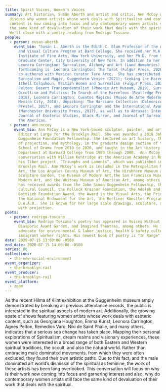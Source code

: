 ```yaml
---
title: Spirit Voices, Women’s Voices
summary: Art historian, Susan Aberth and artist and critic, Ann McCoy will
  discuss why women artists whose work deals with Spiritualism and esoteric
  content is now coming into focus and why contemporary women artists still face
  the same kind of devaluation of their work that deals with the spiritual.
  We'll close with a poetry reading from Rodrigo Toscano.
people:
  - person: susan-aberth
    event_bio: "Susan L. Aberth is the Edith C. Blum Professor of the Art History
      and Visual Culture Program at Bard College. She received her M.A. from the
      Institute of Fine Arts, New York University, and her Ph.D. from the
      Graduate Center, City University of New York. In addition to her 2004 book
      Leonora Carrington: Surrealism, Alchemy and Art (Lund Humphries),
      forthcoming is  Leonora Carrington: The Tarot (Fulgur Press, 2020)
      co-authored with Mexican curator Tere Arcq.  She has contributed to
      Surrealism and Magic, Guggenheim Venice (2021); Seeking the Marvelous:
      Ithell Colquhoun, British Women and Surrealism (Fulgur Press, 2021), Agnes
      Pelton: Desert Transcendentalist (Phoenix Art Museum, 2019), Surrealism,
      Occultism and Politics: In Search of the Marvelous (Routledge Press,
      2018), Leonora Carrington: Cuentos Magicos (Museo de Arte Moderno & INBA,
      Mexico City, 2018), Unpacking: The Marciano Collection (Delmonico Books,
      Prestel, 2017), and Leonora Carrington and the International Avant-Garde
      (Manchester University Press, 2017), as well as to Abraxas: International
      Journal of Esoteric Studies, Black Mirror, and Journal of Surrealism of
      the Americas. "
  - person: ann-mccoy
    event_bio: Ann McCoy is a New York-based sculptor, painter, and art critic, and
      Editor at Large for the Brooklyn Rail. She was awarded a 2019 John Simon
      Guggenheim Foundation Fellowship. She lectured on art history, the history
      of projection, and mythology, in the graduate design section of the Yale
      School of Drama from 2010 to 2020, and taught in the Art History
      Department at Barnard College from 1980 through 2000.  Ann McCoy did a
      conversation with William Kentridge at the American Academy in Rome for
      his Tiber project, “Triumphs and Laments”, which was published in the
      Brooklyn Rail. Ann McCoy’s work is included in the Metropolitan Museum of
      Art, the Los Angeles County Museum of Art, the Hirshhorn Museum and
      Sculpture Garden, the Museum of Modern Art,the San Francisco Museum of
      Modern Art, and the Whitney Museum of American Art, among others. McCoy
      has received awards from the John Simon Guggenheim Fellowship, the Asian
      Cultural Council, the Pollock Krasner Foundation, the Adolph and Esther
      Gottlieb Foundation Award, the Award in the Visual Arts, the Prix de Rome,
      the National Endowment for the Art, the Berliner Kunstler Program
      D.A.A.D.. She is known for her large scale drawings, sculpture, and work
      with projection.
poets:
  - person: rodrigo-toscano
    event_bio: Rodrigo Toscano’s poetry has appeared in Voices Without Borders,
      Diasporic Avant Gardes, and Imagined Theatres, among others. He is an
      advocate for environmental & labor justice, health & safety culture, and
      immigrant worker rights. His newest book of poetry is "In Range".
date: 2020-07-15 13:00:00 -0500
end_date: 2020-07-15 14:00:00 -0500
series: 86
collections:
  - the-new-social-environment
event_organizer:
  - the-brooklyn-rail
event_producer:
  - the-brooklyn-rail
event_platform:
  - zoom
---
```

As the recent Hilma af Klint exhibition at the Guggenheim museum amply demonstrated by breaking all previous attendance records, the public is interested in the spiritual aspects of modern art. Additionally, the growing spate of shows featuring women artists whose work deals with esoteric content, such as Georgiana Houghton, Emma Kunst, Leonora Carrington, Agnes Pelton, Remedios Varo, Niki de Saint Phalle, and many others, indicates that a serious sea change has taken place. Mapping their personal explorations of Spiritualism, dream realms and visionary experiences, these women were interested in a broad range of both Eastern and Western spiritual traditions, the occult, and also the natural world. Rather than embracing male dominated movements, from which they were often excluded, they found their own artistic paths. Due to this fact, and the male dominated art world’s dismissal of the spiritual as feminine, the work of these artists has been long overlooked. This conversation will focus on why is their work now coming into focus and garnering interest and also, why do contemporary women artists still face the same kind of devaluation of their work that deals with the spiritual.
